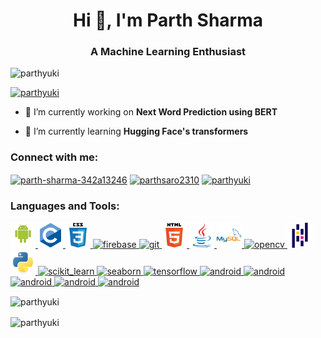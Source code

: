 <h1 align="center">Hi 👋, I'm Parth Sharma</h1>
<h3 align="center">A Machine Learning Enthusiast</h3>

<p align="left"> <img src="https://komarev.com/ghpvc/?username=parthyuki&label=Profile%20views&color=0e75b6&style=flat" alt="parthyuki" /> </p>

<p align="left"> <a href="https://github.com/ryo-ma/github-profile-trophy"><img src="https://github-profile-trophy.vercel.app/?username=parthyuki" alt="parthyuki" /></a> </p>

- 🔭 I’m currently working on **Next Word Prediction using BERT**

- 🌱 I’m currently learning **Hugging Face's transformers**

<h3 align="left">Connect with me:</h3>
<p align="left">
<a href="https://linkedin.com/in/parth-sharma-342a13246" target="blank"><img align="center" src="https://raw.githubusercontent.com/rahuldkjain/github-profile-readme-generator/master/src/images/icons/Social/linked-in-alt.svg" alt="parth-sharma-342a13246" height="30" width="40" /></a>
<a href="https://www.hackerrank.com/parthsaro2310" target="blank"><img align="center" src="https://raw.githubusercontent.com/rahuldkjain/github-profile-readme-generator/master/src/images/icons/Social/hackerrank.svg" alt="parthsaro2310" height="30" width="40" /></a>
<a href="https://www.leetcode.com/parthyuki" target="blank"><img align="center" src="https://raw.githubusercontent.com/rahuldkjain/github-profile-readme-generator/master/src/images/icons/Social/leet-code.svg" alt="parthyuki" height="30" width="40" /></a>
</p>

<h3 align="left">Languages and Tools:</h3>

<a href="https://www.cprogramming.com/" target="_blank" rel="noreferrer"><p align="left"> <a href="https://developer.android.com" target="_blank" rel="noreferrer"> <img src="https://raw.githubusercontent.com/devicons/devicon/master/icons/android/android-original-wordmark.svg" alt="android" width="40" height="40"/> </a> <a href="https://www.cprogramming.com/" target="_blank" rel="noreferrer"> <img src="https://raw.githubusercontent.com/devicons/devicon/master/icons/c/c-original.svg" alt="c" width="40" height="40"/> </a> <a href="https://www.w3schools.com/css/" target="_blank" rel="noreferrer"> <img src="https://raw.githubusercontent.com/devicons/devicon/master/icons/css3/css3-original-wordmark.svg" alt="css3" width="40" height="40"/> </a> <a href="https://firebase.google.com/" target="_blank" rel="noreferrer"> <img src="https://www.vectorlogo.zone/logos/firebase/firebase-icon.svg" alt="firebase" width="40" height="40"/> </a> <a href="https://git-scm.com/" target="_blank" rel="noreferrer"> <img src="https://www.vectorlogo.zone/logos/git-scm/git-scm-icon.svg" alt="git" width="40" height="40"/> </a> <a href="https://www.w3.org/html/" target="_blank" rel="noreferrer"> <img src="https://raw.githubusercontent.com/devicons/devicon/master/icons/html5/html5-original-wordmark.svg" alt="html5" width="40" height="40"/> </a> <a href="https://www.java.com" target="_blank" rel="noreferrer"> <img src="https://raw.githubusercontent.com/devicons/devicon/master/icons/java/java-original.svg" alt="java" width="40" height="40"/> </a> <a href="https://www.mysql.com/" target="_blank" rel="noreferrer"> <img src="https://raw.githubusercontent.com/devicons/devicon/master/icons/mysql/mysql-original-wordmark.svg" alt="mysql" width="40" height="40"/> </a> <a href="https://opencv.org/" target="_blank" rel="noreferrer"> <img src="https://www.vectorlogo.zone/logos/opencv/opencv-icon.svg" alt="opencv" width="40" height="40"/> </a> <a href="https://pandas.pydata.org/" target="_blank" rel="noreferrer"> <img src="https://raw.githubusercontent.com/devicons/devicon/2ae2a900d2f041da66e950e4d48052658d850630/icons/pandas/pandas-original.svg" alt="pandas" width="40" height="40"/> </a> <a href="https://www.python.org" target="_blank" rel="noreferrer"> <img src="https://raw.githubusercontent.com/devicons/devicon/master/icons/python/python-original.svg" alt="python" width="40" height="40"/> </a> <a href="https://scikit-learn.org/" target="_blank" rel="noreferrer"> <img src="https://upload.wikimedia.org/wikipedia/commons/0/05/Scikit_learn_logo_small.svg" alt="scikit_learn" width="40" height="40"/> </a> <a href="https://seaborn.pydata.org/" target="_blank" rel="noreferrer"> <img src="https://seaborn.pydata.org/_images/logo-mark-lightbg.svg" alt="seaborn" width="40" height="40"/> </a> <a href="https://www.tensorflow.org" target="_blank" rel="noreferrer"> <img src="https://www.vectorlogo.zone/logos/tensorflow/tensorflow-icon.svg" alt="tensorflow" width="40" height="40"/> </a><a href="https://developer.android.com" target="_blank" rel="noreferrer"> <img src="https://th.bing.com/th/id/OIP.JpHMWlcnmJ_wBcPI4_UpqAHaHa?rs=1&pid=ImgDetMain" alt="android" width="40" height="40"/> </a> <a href="https://www.cprogramming.com/" target="_blank" rel="noreferrer"><a href="https://jupyter.com" target="_blank" rel="noreferrer"> <img src="https://th.bing.com/th/id/OIP.uPQgsdWJ0ccnA_j_tZjc9gHaIl?rs=1&pid=ImgDetMain" alt="android" width="40" height="40"/> </a> <a href="https://www.cprogramming.com/" target="_blank" rel="noreferrer"> <a href="https://jupyter.com" target="_blank" rel="noreferrer"> <img src="https://media-exp1.licdn.com/dms/image/C4E0BAQFEe5_1n3soVw/company-logo_200_200/0/1651642539081?e=2147483647&v=beta&t=mB7kg2wYhlcrLeTgi__UFRCaWYuVwVTglKev7j3tNr4" alt="android" width="40" height="40"/></a><a href="https://jupyter.com" target="_blank" rel="noreferrer"> <img src="https://th.bing.com/th/id/OIP.WoFGYMbhQsSPXXJBxF5FlwHaHa?w=191&h=191&c=7&r=0&o=5&dpr=1.3&pid=1.7" alt="android" width="40" height="40"/> </a><a href="https://developer.android.com" target="_blank" rel="noreferrer"> <img src="https://logohistory.net/wp-content/uploads/2023/05/Power-BI-Symbol-2048x1152.png" alt="android" width="70" height="40"/> </a> </p>

<p><img align="center" src="https://github-readme-stats.vercel.app/api/top-langs?username=parthyuki&show_icons=true&locale=en&layout=compact" alt="parthyuki" /></p>

<p><img align="center" src="https://github-readme-streak-stats.herokuapp.com/?user=parthyuki&" alt="parthyuki" /></p>
